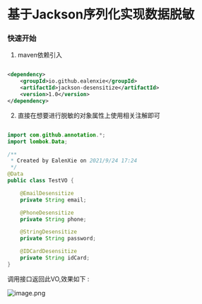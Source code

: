 基于Jackson序列化实现数据脱敏
=============

### 快速开始

1. maven依赖引入

```xml

<dependency>
    <groupId>io.github.ealenxie</groupId>
    <artifactId>jackson-desensitize</artifactId>
    <version>1.0</version>
</dependency>

```

2. 直接在想要进行脱敏的对象属性上使用相关注解即可

```java

import com.github.annotation.*;
import lombok.Data;

/**
 * Created by EalenXie on 2021/9/24 17:24
 */
@Data
public class TestVO {

    @EmailDesensitize
    private String email;

    @PhoneDesensitize
    private String phone;

    @StringDesensitize
    private String password;

    @IDCardDesensitize
    private String idCard;
}
```

调用接口返回此VO,效果如下 :

![image.png](https://p3-juejin.byteimg.com/tos-cn-i-k3u1fbpfcp/da5ba31a83d84239a3d52eff051ec74b~tplv-k3u1fbpfcp-watermark.image?)




